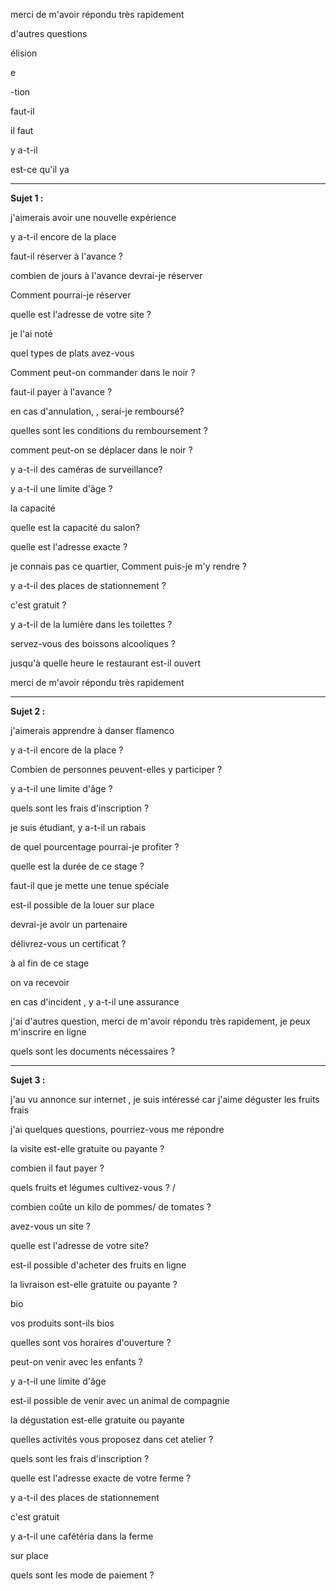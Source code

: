 merci de m'avoir répondu très  rapidement 


d'autres questions 

élision 

e

-tion 

faut-il

il faut

y a-t-il 

est-ce qu'il ya 

---- 

**Sujet 1 :** 

j'aimerais avoir une nouvelle expérience 

y a-t-il encore de la place 

faut-il réserver à l'avance ? 

combien de jours à l'avance devrai-je réserver 

Comment pourrai-je réserver 

quelle est l'adresse de votre site ?

 je l'ai noté 

quel types de plats avez-vous 

Comment peut-on commander dans le noir ?

faut-il payer à l'avance ?

en cas d'annulation, , serai-je remboursé?

quelles sont les  conditions du remboursement ?

comment peut-on se déplacer dans le noir ?

y a-t-il des caméras de surveillance?

y a-t-il une limite d'âge ? 

la capacité 

quelle est la capacité du salon?  

quelle est l'adresse exacte ?

je connais pas ce quartier, Comment puis-je m'y rendre ?

y a-t-il des places de stationnement ? 

c'est gratuit ?

y a-t-il de la lumière dans les toilettes ?

servez-vous des boissons alcooliques ?

jusqu'à quelle heure  le restaurant est-il ouvert



merci de m'avoir répondu très  rapidement 

-----
**Sujet 2 :** 


j'aimerais apprendre à danser flamenco

y a-t-il encore de la place ?

Combien de personnes peuvent-elles y participer ?

y a-t-il une limite d'âge ?

quels sont les frais d'inscription ?

je suis étudiant, y a-t-il un rabais 

de quel pourcentage pourrai-je profiter ?

quelle est la durée de ce stage ?

faut-il que je mette une tenue spéciale 

est-il possible de la louer sur place 

devrai-je avoir un partenaire 

délivrez-vous un certificat ?

à al fin de ce stage 

on va recevoir 

en cas d'incident , y a-t-il une assurance 

j'ai d'autres question, merci de m'avoir répondu très  rapidement, je peux m'inscrire en ligne   

quels sont les documents nécessaires ?


-----
**Sujet 3 :** 


j'au vu annonce sur internet , je suis intéressé car j'aime déguster les fruits frais  

j'ai quelques questions, pourriez-vous me répondre 

la visite est-elle gratuite ou payante ?

combien il faut payer ?

quels fruits et légumes cultivez-vous ?  / 

combien coûte un kilo de pommes/ de tomates ? 

avez-vous un site ?

quelle est l'adresse de votre site?

est-il possible d'acheter des fruits en ligne 

la livraison est-elle gratuite ou payante ?

bio

vos produits sont-ils bios 

quelles sont vos horaires d'ouverture ?

peut-on venir avec les enfants ?

y a-t-il une limite d'âge 

est-il possible de venir avec un animal de compagnie 

la dégustation est-elle gratuite ou payante 

quelles activités vous proposez dans cet atelier ? 

quels sont les frais d'inscription ?

quelle est l'adresse exacte de votre ferme ?

y a-t-il des places de stationnement 

c'est gratuit 

y a-t-il une cafétéria dans la ferme 

sur place

quels sont les mode de paiement ?



